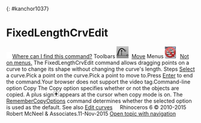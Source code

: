 ---
---

{: #kanchor1037}
# FixedLengthCrvEdit
 [![images/transparent.gif](images/transparent.gif)Where can I find this command?](javascript:void(0);) Toolbars
![images/fixedlengthcrvedit.png](images/fixedlengthcrvedit.png) [Move](move-toolbar.html) 
Menus
![images/-no-menu-item.png](images/-no-menu-item.png) [Not on menus.](menuwhattodo.html) 
The FixedLengthCrvEdit command allows dragging points on a curve to change its shape without changing the curve's length.
Steps
 [Select](select-objects.html) a curve.Pick a point on the curve.Pick a point to move to.Press [Enter](enter-key.html) to end the command.Your browser does not support the video tag.Command-line option
Copy
The Copy option specifies whether or not the objects are copied. A plus sign![images/copyplus.png](images/copyplus.png)appears at the cursor when copy mode is on.
The [RememberCopyOptions](remembercopyoptions.html) command determines whether the selected option is used as the default.
See also
 [Edit curves](sak-curvetools.html) 
&#160;
&#160;
Rhinoceros 6 © 2010-2015 Robert McNeel &amp; Associates.11-Nov-2015
 [Open topic with navigation](fixedlengthcrvedit.html) 

